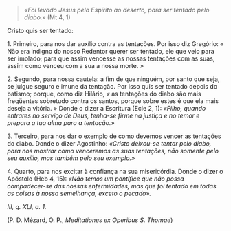 
> *«Foi levado Jesus pelo Espírito ao deserto, para ser tentado pelo diabo.»* (Mt 4, 1)

Cristo quis ser tentado:

1\. Primeiro, para nos dar auxílio contra as tentações. Por isso diz Gregório: *«* Não era indigno do nosso Redentor querer ser tentado, ele que veio para ser imolado; para que assim vencesse as nossas tentações com as suas, assim como venceu com a sua a nossa morte. *»*

2\. Segundo, para nossa cautela: a fim de que ninguém, por santo que seja, se julgue seguro e imune da tentação. Por isso quis ser tentado depois do batismo; porque, como diz Hilário, *«* as tentações do diabo são mais freqüentes sobretudo contra os santos, porque sobre estes é que ela mais deseja a vitória. *»* Donde o dizer a Escritura (Ecle 2, 1): *«Filho, quando entrares no serviço de Deus, tenha-se firme na justiça e no temor e prepara a tua alma para a tentação.»*

3\. Terceiro, para nos dar o exemplo de como devemos vencer as tentações do diabo. Donde o dizer Agostinho: *«Cristo deixou-se tentar pelo diabo, para nos mostrar como venceremos as suas tentações, não somente pelo seu auxílio, mas também pelo seu exemplo.»*

4\. Quarto, para nos excitar à confiança na sua misericórdia. Donde o dizer o Apóstolo (Heb 4, 15): *«Não temos um pontífice que não possa compadecer-se das nossas enfermidades, mas que foi tentado em todas as coisas à nossa semelhança, exceto o pecado».*

*III, q. XLI, a. 1.*

(P. D. Mézard, O. P., *Meditationes ex Operibus S. Thomae*)

